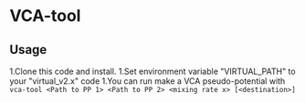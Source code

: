 # VCA-tool

## Usage

1.Clone this code and install.
1.Set environment variable "VIRTUAL_PATH" to your "virtual_v2.x" code
1.You can run make a VCA pseudo-potential with `vca-tool <Path to PP 1> <Path to PP 2> <mixing rate x> [<destination>]`
